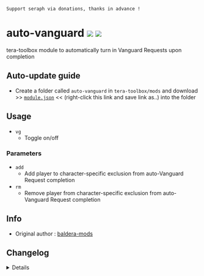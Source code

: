 ```
Support seraph via donations, thanks in advance !
```

# auto-vanguard [![](https://img.shields.io/badge/paypal-donate-333333.svg?colorA=0070BA&colorB=333333)](https://www.paypal.me/seraphinush) [![](https://img.shields.io/badge/patreon-pledge-333333.svg?colorA=F96854&colorB=333333)](https://www.patreon.com/seraphinush)
tera-toolbox module to automatically turn in Vanguard Requests upon completion

## Auto-update guide
- Create a folder called `auto-vanguard` in `tera-toolbox/mods` and download >> [`module.json`](https://raw.githubusercontent.com/seraphinush-gaming/auto-vanguard/master/module.json) << (right-click this link and save link as..) into the folder

## Usage
- `vg`
  - Toggle on/off

### Parameters
- `add`
  - Add player to character-specific exclusion from auto-Vanguard Request completion
- `rm`
  - Remove player from character-specific exclusion from auto-Vanguard Request completion

## Info
- Original author : [baldera-mods](https://github.com/baldera-mods)

## Changelog
<details>

    3.00
    - Update module as class export
    2.05
    - Reinstated `tera-game-state`
    - Removed `S_BATTLE_FIELD_ENTRANCE_INFO` hook
    2.04
    - Added settings-migrator support
    2.03
    - Removed `tera-game-state` usage
    2.02
    - Added hot-reload support
    2.01
    - Updated for caali-proxy-nextgen
    2.00
    - Removed `jobDisable` from config
    - Removed `job` from config
    - Added `add` parameter
    - Added `rm` parameter
    1.40
    - Removed `Command` require()
    - Removed `tera-game-state` require()
    - Updated to `mod.command`
    - Updated to `mod.game`
    1.39
    - Removed font color bloat
    - Added `tera-game-state` dependency
    1.38
    - Fixed issue where disabling module by setting `enable = false` would change while `jobDisable = true`
    1.37
    - Added job disable options to config file
    1.36
    - Added auto-update support
    - Refactored config file
    -- Added `enable`
    1.35
    - Added Battlegrounds support
    1.34
    - Updated font color
    1.33
    - Updated code aesthetics
    - Added personal class-specific auto enable/disable (commented out)
    1.32
    - Updated code
    - Added string function
    1.31
    - Updated code aesthetics
    1.30
    - Updated code aesthetics
    1.20
    - Removed protocol version restriction
    1.10
    - Personalized code aesthetics
    1.00
    - Initial fork

</details>